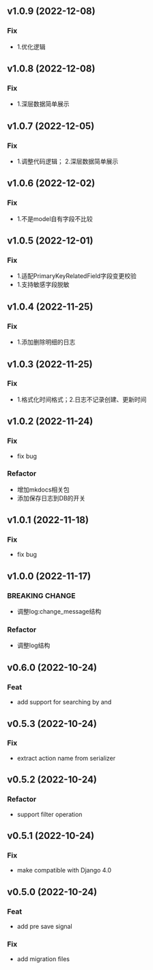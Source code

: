 ## v1.0.9 (2022-12-08)

### Fix

- 1.优化逻辑

## v1.0.8 (2022-12-08)

### Fix

- 1.深层数据简单展示

## v1.0.7 (2022-12-05)

### Fix

- 1.调整代码逻辑； 2.深层数据简单展示

## v1.0.6 (2022-12-02)

### Fix

- 1.不是model自有字段不比较

## v1.0.5 (2022-12-01)

### Fix

- 1.适配PrimaryKeyRelatedField字段变更校验
- 1.支持敏感字段脱敏

## v1.0.4 (2022-11-25)

### Fix

- 1.添加删除明细的日志

## v1.0.3 (2022-11-25)

### Fix

- 1.格式化时间格式；2.日志不记录创建、更新时间

## v1.0.2 (2022-11-24)

### Fix

- fix bug

### Refactor

- 增加mkdocs相关包
- 添加保存日志到DB的开关

## v1.0.1 (2022-11-18)

### Fix

- fix bug

## v1.0.0 (2022-11-17)

### BREAKING CHANGE

- 调整log:change_message结构

### Refactor

- 调整log结构

## v0.6.0 (2022-10-24)

### Feat

- add support for searching by  and

## v0.5.3 (2022-10-24)

### Fix

- extract action name from serializer

## v0.5.2 (2022-10-24)

### Refactor

- support filter operation

## v0.5.1 (2022-10-24)

### Fix

- make compatible with Django 4.0

## v0.5.0 (2022-10-24)

### Feat

- add pre save signal

### Fix

- add migration files
